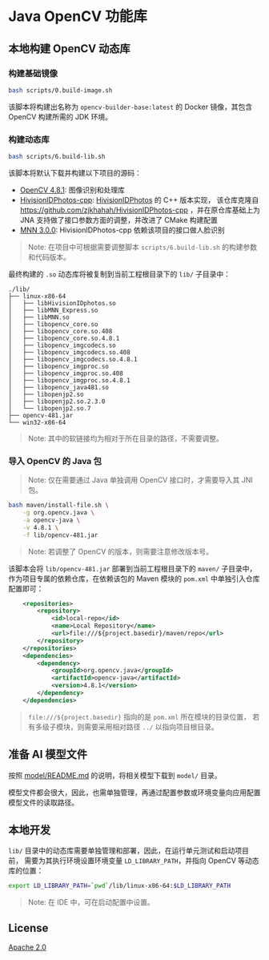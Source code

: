 Java OpenCV 功能库
=======================================

## 本地构建 OpenCV 动态库

### 构建基础镜像

```bash
bash scripts/0.build-image.sh
```

该脚本将构建出名称为 `opencv-builder-base:latest`
的 Docker 镜像，其包含 OpenCV 构建所需的 JDK 环境。

### 构建动态库

```bash
bash scripts/6.build-lib.sh
```

该脚本将默认下载并构建以下项目的源码：

- [OpenCV 4.8.1](https://github.com/opencv/opencv/releases/tag/4.8.1):
  图像识别和处理库
- [HivisionIDPhotos-cpp](https://github.com/crazydan-studio/HivisionIDPhotos-cpp):
  [HivisionIDPhotos](https://github.com/Zeyi-Lin/HivisionIDPhotos) 的 C++ 版本实现，
  该仓库克隆自 https://github.com/zjkhahah/HivisionIDPhotos-cpp ，并在原仓库基础上为
  JNA 支持做了接口参数方面的调整，并改进了 CMake 构建配置
- [MNN 3.0.0](https://github.com/alibaba/MNN/releases/tag/3.0.0):
  HivisionIDPhotos-cpp 依赖该项目的接口做人脸识别

> Note: 在项目中可根据需要调整脚本 `scripts/6.build-lib.sh` 的构建参数和代码版本。

最终构建的 `.so` 动态库将被复制到当前工程根目录下的 `lib/` 子目录中：

```
./lib/
├── linux-x86-64
│   ├── libHivisionIDphotos.so
│   ├── libMNN_Express.so
│   ├── libMNN.so
│   ├── libopencv_core.so
│   ├── libopencv_core.so.408
│   ├── libopencv_core.so.4.8.1
│   ├── libopencv_imgcodecs.so
│   ├── libopencv_imgcodecs.so.408
│   ├── libopencv_imgcodecs.so.4.8.1
│   ├── libopencv_imgproc.so
│   ├── libopencv_imgproc.so.408
│   ├── libopencv_imgproc.so.4.8.1
│   ├── libopencv_java481.so
│   ├── libopenjp2.so
│   ├── libopenjp2.so.2.3.0
│   └── libopenjp2.so.7
├── opencv-481.jar
└── win32-x86-64
```

> Note: 其中的软链接均为相对于所在目录的路径，不需要调整。

### 导入 OpenCV 的 Java 包

> Note: 仅在需要通过 Java 单独调用 OpenCV 接口时，才需要导入其 JNI 包。

```bash
bash maven/install-file.sh \
    -g org.opencv.java \
    -a opencv-java \
    -v 4.8.1 \
    -f lib/opencv-481.jar
```

> Note: 若调整了 OpenCV 的版本，则需要注意修改版本号。

该脚本会将 `lib/opencv-481.jar` 部署到当前工程根目录下的 `maven/`
子目录中，作为项目专属的依赖仓库，在依赖该包的 Maven 模块的 `pom.xml`
中单独引入仓库配置即可：

```xml
    <repositories>
        <repository>
            <id>local-repo</id>
            <name>Local Repository</name>
            <url>file:///${project.basedir}/maven/repo</url>
        </repository>
    </repositories>
    <dependencies>
        <dependency>
            <groupId>org.opencv.java</groupId>
            <artifactId>opencv-java</artifactId>
            <version>4.8.1</version>
        </dependency>
    </dependencies>
```

> `file:///${project.basedir}` 指向的是 `pom.xml` 所在模块的目录位置，
> 若有多级子模块，则需要采用相对路径 `../` 以指向项目根目录。

## 准备 AI 模型文件

按照 [model/README.md](./model/README.md) 的说明，将相关模型下载到 `model/` 目录。

模型文件都会很大，因此，也需单独管理，再通过配置参数或环境变量向应用配置模型文件的读取路径。

## 本地开发

`lib/` 目录中的动态库需要单独管理和部署，因此，在运行单元测试和启动项目前，
需要为其执行环境设置环境变量 `LD_LIBRARY_PATH`，并指向 OpenCV 等动态库的位置：

```bash
export LD_LIBRARY_PATH=`pwd`/lib/linux-x86-64:$LD_LIBRARY_PATH
```

> Note: 在 IDE 中，可在启动配置中设置。

## License

[Apache 2.0](./LICENSE)
